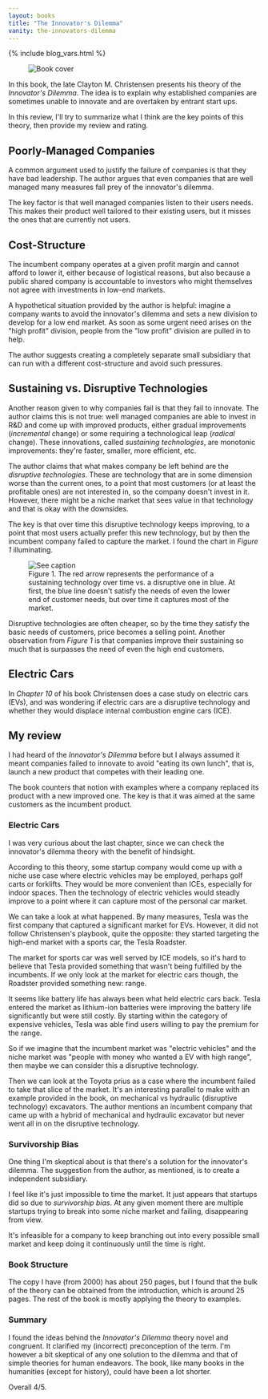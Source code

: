 ```yaml
---
layout: books
title: "The Innovator's Dilemma"
vanity: the-innovators-dilemma
---
```


{% include blog_vars.html %}

<figure class="image_float_left">
  <img src="{{site.url}}/resources/books/innovators_dilemma.jpg" alt="Book cover" />
</figure>

In this book, the late Clayton M. Christensen presents his theory of the *Innovator's Dilemma*. The idea is to explain why established companies are sometimes unable to innovate and are overtaken by entrant start ups.

In this review, I'll try to summarize what I think are the key points of this theory, then provide my review and rating.

## Poorly-Managed Companies

A common argument used to justify the failure of companies is that they have bad leadership. The author argues that even companies that are well managed many measures fall prey of the innovator's dilemma.

The key factor is that well managed companies listen to their users needs. This makes their product well tailored to their existing users, but it misses the ones that are currently not users.

## Cost-Structure

The incumbent company operates at a given profit margin and cannot afford to lower it, either because of logistical reasons, but also because a public shared company is accountable to investors who might themselves not agree with investments in low-end markets.

A hypothetical situation provided by the author is helpful: imagine a company wants to avoid the innovator's dilemma and sets a new division to develop for a low end market. As soon as some urgent need arises on the "high profit" division, people from the "low profit" division are pulled in to help.

The author suggests creating a completely separate small subsidiary that can run with a different cost-structure and avoid such pressures.

## Sustaining vs. Disruptive Technologies

Another reason given to why companies fail is that they fail to innovate. The author claims this is not true: well managed companies are able to invest in R&D and come up with improved products, either gradual improvements (*incremental* change) or some requiring a technological leap (*radical* change). These innovations, called *sustaining technologies*, are monotonic improvements: they're faster, smaller, more efficient, etc.

The author claims that what makes company be left behind are the *disruptive technologies*. These are technology that are in some dimension worse than the current ones, to a point that most customers (or at least the profitable ones) are not interested in, so the company doesn't invest in it. However, there might be a niche market that sees value in that technology and that is okay with the downsides.

The key is that over time this disruptive technology keeps improving, to a point that most users actually prefer this new technology, but by then the incumbent company failed to capture the market. I found the chart in *Figure 1* illuminating.

<figure class="center_children">
  <img src="{{resources_path_books}}/chart.png" alt="See caption" />
  <figcaption>Figure 1. The red arrow represents the performance of a sustaining technology over time vs. a disruptive one in blue. At first, the blue line doesn't satisfy the needs of even the lower end of customer needs, but over time it captures most of the market.</figcaption>
</figure>

Disruptive technologies are often cheaper, so by the time they satisfy the basic needs of customers, price becomes a selling point. Another observation from *Figure 1* is that companies improve their sustaining so much that is surpasses the need of even the high end customers.

## Electric Cars

In *Chapter 10* of his book Christensen does a case study on electric cars (EVs), and was wondering if electric cars are a disruptive technology and whether they would displace internal combustion engine cars (ICE).

## My review

I had heard of the *Innovator's Dilemma* before but I always assumed it meant companies failed to innovate to avoid "eating its own lunch", that is, launch a new product that competes with their leading one.

The book counters that notion with examples where a company replaced its product with a new improved one. The key is that it was aimed at the same customers as the incumbent product.

### Electric Cars

I was very curious about the last chapter, since we can check the innovator's dilemma theory with the benefit of hindsight.

According to this theory, some startup company would come up with a niche use case where electric vehicles may be employed, perhaps golf carts or forklifts. They would be more convenient than ICEs, especially for indoor spaces. Then the technology of electric vehicles would steadly improve to a point where it can capture most of the personal car market.

We can take a look at what happened. By many measures, Tesla was the first company that captured a significant market for EVs. However, it did not follow Christensen's playbook, quite the opposite: they started targeting the high-end market with a sports car, the Tesla Roadster.

The market for sports car was well served by ICE models, so it's hard to believe that Tesla provided something that wasn't being fulfilled by the incumbents. If we only look at the market for electric cars though, the Roadster provided something new: range.

It seems like battery life has always been what held electric cars back. Tesla entered the market as lithium-ion batteries were improving the battery life significantly but were still costly. By starting within the category of expensive vehicles, Tesla was able find users willing to pay the premium for the range.

So if we imagine that the incumbent market was "electric vehicles" and the niche market was "people with money who wanted a EV with high range", then maybe we can consider this a disruptive technology.

Then we can look at the Toyota prius as a case where the incumbent failed to take that slice of the market. It's an interesting parallel to make with an example provided in the book, on mechanical vs hydraulic (disruptive technology) excavators. The author mentions an incumbent company that came up with a hybrid of mechanical and hydraulic excavator but never went all in on the disruptive technology.

### Survivorship Bias

One thing I'm skeptical about is that there's a solution for the innovator's dilemma. The suggestion from the author, as mentioned, is to create a independent subsidiary.

I feel like it's just impossible to time the market. It just appears that startups did so due to *survivorship bias*. At any given moment there are multiple startups trying to break into some niche market and failing, disappearing from view.

It's infeasible for a company to keep branching out into every possible small market and keep doing it continuously until the time is right.

### Book Structure

The copy I have (from 2000) has about 250 pages, but I found that the bulk of the theory can be obtained from the introduction, which is around 25 pages. The rest of the book is mostly applying the theory to examples.

### Summary

I found the ideas behind the *Innovator's Dilemma* theory novel and congruent. It clarified my (incorrect) preconception of the term. I'm however a bit skeptical of any one solution to the dilemma and that of simple theories for human endeavors. The book, like many books in the humanities (except for history), could have been a lot shorter.

Overall 4/5.

